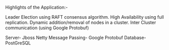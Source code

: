 Highlights of the Application:-

Leader Election using RAFT consensus algorithm.
High Availability using full replication.
Dynamic addition/removal of nodes in a cluster.
Inter Cluster communication (using Google Protobuf)

Server- Jboss Netty
Message Passing- Google Protobuf
Database- PostGreSQL

